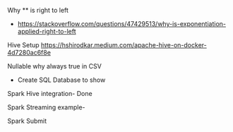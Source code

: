 Why ** is right to left
 - https://stackoverflow.com/questions/47429513/why-is-exponentiation-applied-right-to-left

Hive Setup
https://hshirodkar.medium.com/apache-hive-on-docker-4d7280ac6f8e

Nullable why always true in CSV
 - Create SQL Database to show

Spark Hive integration- Done

Spark Streaming example- 

Spark Submit
